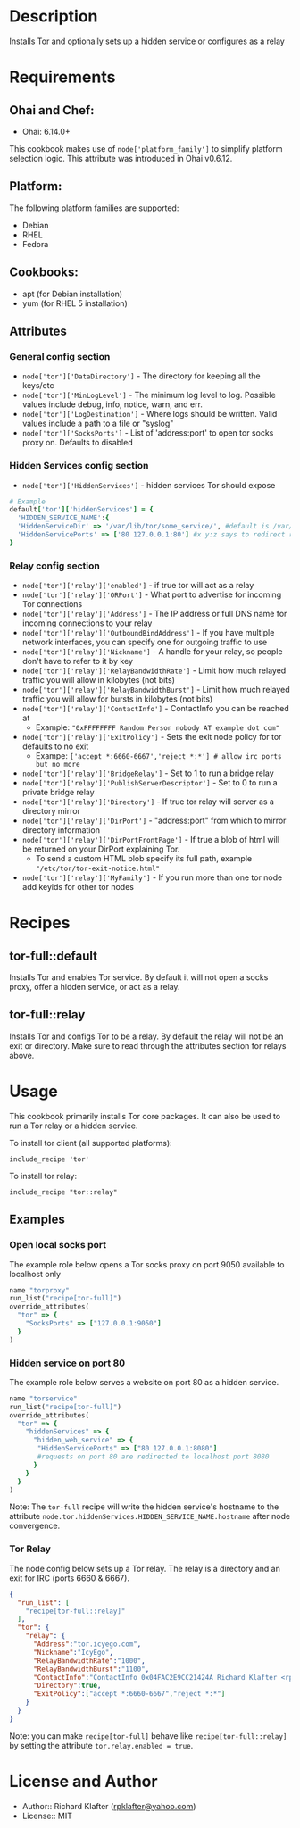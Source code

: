 Description
===========

Installs Tor and optionally sets up a hidden service or configures as a relay

Requirements
============
## Ohai and Chef:

* Ohai: 6.14.0+

This cookbook makes use of `node['platform_family']` to simplify platform
selection logic. This attribute was introduced in Ohai v0.6.12.

## Platform:

The following platform families are supported:

* Debian
* RHEL
* Fedora

## Cookbooks:

* apt (for Debian installation)
* yum (for RHEL 5 installation)

## Attributes

### General config section
* `node['tor']['DataDirectory']` - The directory for keeping all the keys/etc
* `node['tor']['MinLogLevel']` - The minimum log level to log. Possible values include debug, info, notice, warn, and err.
* `node['tor']['LogDestination']` - Where logs should be written. Valid values include a path to a file or "syslog"
* `node['tor']['SocksPorts']` - List of 'address:port' to open tor socks proxy on. Defaults to disabled

### Hidden Services config section

* `node['tor']['HiddenServices']` - hidden services Tor should expose
```ruby
# Example
default['tor']['hiddenServices'] = {
  'HIDDEN_SERVICE_NAME':{
  'HiddenServiceDir' => '/var/lib/tor/some_service/', #default is /var/lib/tor/HIDDEN_SERVICE_NAME/
  'HiddenServicePorts' => ['80 127.0.0.1:80'] #x y:z says to redirect requests on port x to the address y:z
}
```

### Relay config section

* `node['tor']['relay']['enabled']` - if true tor will act as a relay
* `node['tor']['relay']['ORPort']` - What port to advertise for incoming Tor connections
* `node['tor']['relay']['Address']` - The IP address or full DNS name for incoming connections to your relay
* `node['tor']['relay']['OutboundBindAddress']` - If you have multiple network interfaces, you can specify one for outgoing traffic to use
* `node['tor']['relay']['Nickname']` - A handle for your relay, so people don't have to refer to it by key
* `node['tor']['relay']['RelayBandwidthRate']` - Limit how much relayed traffic you will allow in kilobytes (not bits)
* `node['tor']['relay']['RelayBandwidthBurst']` - Limit how much relayed traffic you will allow for bursts in kilobytes (not bits)
* `node['tor']['relay']['ContactInfo']` - ContactInfo you can be reached at
  * Example: `"0xFFFFFFFF Random Person nobody AT example dot com"`
* `node['tor']['relay']['ExitPolicy']` - Sets the exit node policy for tor defaults to no exit
  * Exampe: `['accept *:6660-6667','reject *:*'] # allow irc ports but no more`
* `node['tor']['relay']['BridgeRelay']` - Set to 1 to run a bridge relay
* `node['tor']['relay']['PublishServerDescriptor']` - Set to 0 to run a private bridge relay
* `node['tor']['relay']['Directory']` - If true tor relay will server as a directory mirror
* `node['tor']['relay']['DirPort']` - "address:port" from which to mirror directory information
* `node['tor']['relay']['DirPortFrontPage']` - If true a blob of html will be returned on your DirPort explaining Tor.
  * To send a custom HTML blob specify its full path, example `"/etc/tor/tor-exit-notice.html"`
* `node['tor']['relay']['MyFamily']` - If you run more than one tor node add keyids for other tor nodes

Recipes
=======

## tor-full::default

Installs Tor and enables Tor service. By default it will not open a socks proxy, offer a hidden service,
or act as a relay.

## tor-full::relay

Installs Tor and configs Tor to be a relay. By default the relay will not be an exit or directory.
Make sure to read through the attributes section for relays above.

Usage
=====

This cookbook primarily installs Tor core packages. It can also be
used to run a Tor relay or a hidden service.

To install tor client (all supported platforms):

    include_recipe 'tor'

To install tor relay:

    include_recipe "tor::relay"

Examples
-----
### Open local socks port
The example role below opens a Tor socks proxy on port 9050 available to localhost only

```ruby
name "torproxy"
run_list("recipe[tor-full]")
override_attributes(
  "tor" => {
    "SocksPorts" => ["127.0.0.1:9050"]
  }
)
```

### Hidden service on port 80
The example role below serves a website on port 80 as a hidden service. 

```ruby
name "torservice"
run_list("recipe[tor-full]")
override_attributes(
  "tor" => {
    "hiddenServices" => {
      "hidden_web_service" => {
       "HiddenServicePorts" => ["80 127.0.0.1:8080"]
       #requests on port 80 are redirected to localhost port 8080
      }
    }
  }
)
```

Note: The `tor-full` recipe will write the hidden service's hostname to the attribute `node.tor.hiddenServices.HIDDEN_SERVICE_NAME.hostname` after node convergence.

### Tor Relay
The node config below sets up a Tor relay. The relay is a directory and an exit
for IRC (ports 6660 & 6667).

```json
{
  "run_list": [
    "recipe[tor-full::relay]"
  ],
  "tor": { 
    "relay": {
      "Address":"tor.icyego.com",
      "Nickname":"IcyEgo",
      "RelayBandwidthRate":"1000",
      "RelayBandwidthBurst":"1100",
      "ContactInfo":"ContactInfo 0x04FAC2E9CC21424A Richard Klafter <rpklafter@yahoo.com>",
      "Directory":true,
      "ExitPolicy":["accept *:6660-6667","reject *:*"]
    }
  }
}

```

Note: you can make `recipe[tor-full]` behave like `recipe[tor-full::relay]` by 
setting the attribute `tor.relay.enabled = true`.

License and Author
==================

- Author:: Richard Klafter (<rpklafter@yahoo.com>)
- License:: MIT
